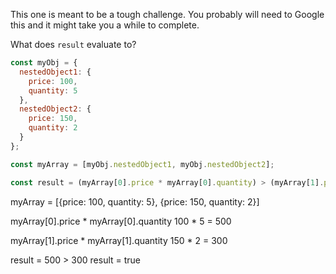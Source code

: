 This one is meant to be a tough challenge.  You probably will need to Google this and it might take you a while to complete.

What does `result` evaluate to?

```javascript
const myObj = {
  nestedObject1: {
    price: 100,
    quantity: 5
  },
  nestedObject2: {
    price: 150,
    quantity: 2
  }
};

const myArray = [myObj.nestedObject1, myObj.nestedObject2];

const result = (myArray[0].price * myArray[0].quantity) > (myArray[1].price * myArray[1].quantity); 
```

myArray = [{price: 100, quantity: 5}, {price: 150, quantity: 2}]

myArray[0].price * myArray[0].quantity
100 * 5 = 500

myArray[1].price * myArray[1].quantity
150 * 2 = 300

result = 500 > 300
result = true